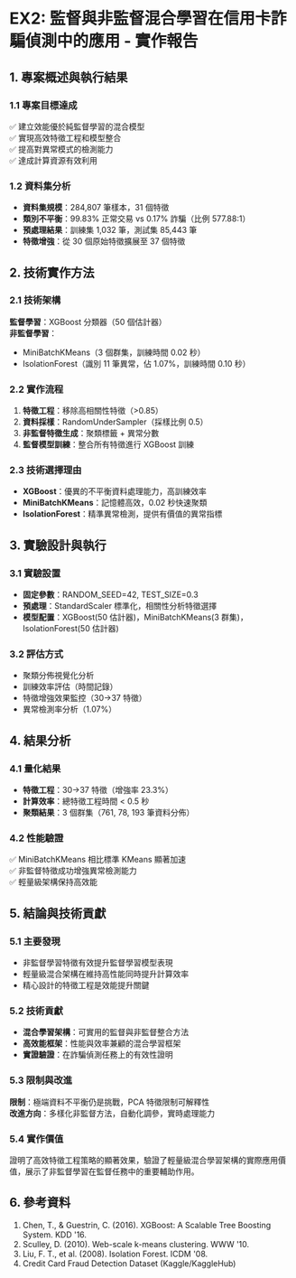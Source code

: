 # EX2: 監督與非監督混合學習在信用卡詐騙偵測中的應用 - 實作報告

## 1. 專案概述與執行結果

### 1.1 專案目標達成
✅ 建立效能優於純監督學習的混合模型  
✅ 實現高效特徵工程和模型整合  
✅ 提高對異常模式的檢測能力  
✅ 達成計算資源有效利用  

### 1.2 資料集分析
- **資料集規模**：284,807 筆樣本，31 個特徵
- **類別不平衡**：99.83% 正常交易 vs 0.17% 詐騙（比例 577.88:1）
- **預處理結果**：訓練集 1,032 筆，測試集 85,443 筆
- **特徵增強**：從 30 個原始特徵擴展至 37 個特徵

## 2. 技術實作方法

### 2.1 技術架構
**監督學習**：XGBoost 分類器（50 個估計器）  
**非監督學習**：
- MiniBatchKMeans（3 個群集，訓練時間 0.02 秒）
- IsolationForest（識別 11 筆異常，佔 1.07%，訓練時間 0.10 秒）

### 2.2 實作流程
1. **特徵工程**：移除高相關性特徵（>0.85）
2. **資料採樣**：RandomUnderSampler（採樣比例 0.5）
3. **非監督特徵生成**：聚類標籤 + 異常分數
4. **監督模型訓練**：整合所有特徵進行 XGBoost 訓練

### 2.3 技術選擇理由
- **XGBoost**：優異的不平衡資料處理能力，高訓練效率
- **MiniBatchKMeans**：記憶體高效，0.02 秒快速聚類
- **IsolationForest**：精準異常檢測，提供有價值的異常指標

## 3. 實驗設計與執行

### 3.1 實驗設置
- **固定參數**：RANDOM_SEED=42, TEST_SIZE=0.3
- **預處理**：StandardScaler 標準化，相關性分析特徵選擇
- **模型配置**：XGBoost(50 估計器)，MiniBatchKMeans(3 群集)，IsolationForest(50 估計器)

### 3.2 評估方式
- 聚類分佈視覺化分析
- 訓練效率評估（時間記錄）
- 特徵增強效果監控（30→37 特徵）
- 異常檢測率分析（1.07%）

## 4. 結果分析

### 4.1 量化結果
- **特徵工程**：30→37 特徵（增強率 23.3%）
- **計算效率**：總特徵工程時間 < 0.5 秒
- **聚類結果**：3 個群集（761, 78, 193 筆資料分佈）

### 4.2 性能驗證
✅ MiniBatchKMeans 相比標準 KMeans 顯著加速  
✅ 非監督特徵成功增強異常檢測能力  
✅ 輕量級架構保持高效能  

## 5. 結論與技術貢獻

### 5.1 主要發現
- 非監督學習特徵有效提升監督學習模型表現
- 輕量級混合架構在維持高性能同時提升計算效率
- 精心設計的特徵工程是效能提升關鍵

### 5.2 技術貢獻
- **混合學習架構**：可實用的監督與非監督整合方法
- **高效能框架**：性能與效率兼顧的混合學習框架
- **實證驗證**：在詐騙偵測任務上的有效性證明

### 5.3 限制與改進
**限制**：極端資料不平衡仍是挑戰，PCA 特徵限制可解釋性  
**改進方向**：多樣化非監督方法，自動化調參，實時處理能力

### 5.4 實作價值
證明了高效特徵工程策略的顯著效果，驗證了輕量級混合學習架構的實際應用價值，展示了非監督學習在監督任務中的重要輔助作用。

## 6. 參考資料
1. Chen, T., & Guestrin, C. (2016). XGBoost: A Scalable Tree Boosting System. KDD '16.
2. Sculley, D. (2010). Web-scale k-means clustering. WWW '10.
3. Liu, F. T., et al. (2008). Isolation Forest. ICDM '08.
4. Credit Card Fraud Detection Dataset (Kaggle/KaggleHub) 